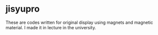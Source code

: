 # jisyupro
These are codes written for original display using magnets and magnetic material. I made it in lecture in the university.
